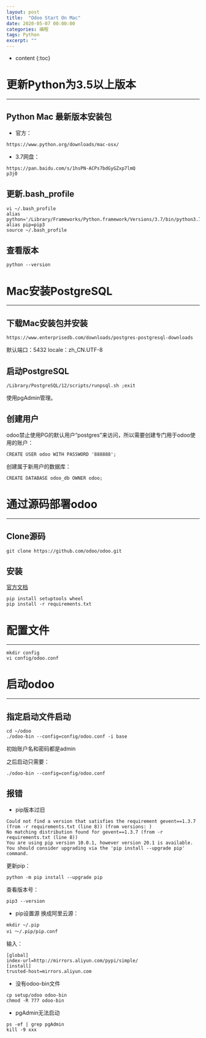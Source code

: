 ```yaml
---
layout: post
title:  "Odoo Start On Mac"
date: 2020-05-07 00:00:00
categories: 编程
tags: Python
excerpt: ""
---
```


* content
{:toc}


# 更新Python为3.5以上版本
-----------------------------------------------------------------
## Python Mac 最新版本安装包
* 官方：
```
https://www.python.org/downloads/mac-osx/
```

* 3.7网盘：
```
https://pan.baidu.com/s/1hsPN-ACPs7bdGyGZxp7lmQ
p3j0
```

## 更新.bash_profile
```
vi ~/.bash_profile
alias python='/Library/Frameworks/Python.framework/Versions/3.7/bin/python3.7'
alias pip=pip3
source ~/.bash_profile
```

## 查看版本
```
python --version
```


# Mac安装PostgreSQL
-----------------------------------------------------------------
## 下载Mac安装包并安装
```
https://www.enterprisedb.com/downloads/postgres-postgresql-downloads
```
默认端口：5432
locale：zh_CN.UTF-8

## 启动PostgreSQL
```
/Library/PostgreSQL/12/scripts/runpsql.sh ;exit
```

使用pgAdmin管理。

## 创建用户
odoo禁止使用PG的默认用户“postgres”来访问，所以需要创建专门用于odoo使用的账户：
```
CREATE USER odoo WITH PASSWORD '888888';
```

创建属于新用户的数据库：
```
CREATE DATABASE odoo_db OWNER odoo;
```



# 通过源码部署odoo
-----------------------------------------------------------------
## Clone源码
```
git clone https://github.com/odoo/odoo.git
```

## 安装
[官方文档](https://www.odoo.com/documentation/13.0/setup/install.html#mac-os)

```
pip install setuptools wheel
pip install -r requirements.txt
```



# 配置文件
-----------------------------------------------------------------
```
mkdir config
vi config/odoo.conf
```



# 启动odoo
-----------------------------------------------------------------
## 指定启动文件启动
```
cd ~/odoo
./odoo-bin --config=config/odoo.conf -i base
```

初始账户名和密码都是admin

之后启动只需要：
```
./odoo-bin --config=config/odoo.conf
```









## 报错
* pip版本过旧
```
Could not find a version that satisfies the requirement gevent==1.3.7 (from -r requirements.txt (line 8)) (from versions: )
No matching distribution found for gevent==1.3.7 (from -r requirements.txt (line 8))
You are using pip version 10.0.1, however version 20.1 is available.
You should consider upgrading via the 'pip install --upgrade pip' command.
```
更新pip：
```
python -m pip install --upgrade pip
```

查看版本号：
```
pip3 --version
```

* pip设置源
换成阿里云源：
```
mkdir ~/.pip
vi ～/.pip/pip.conf
```
输入：
```
[global]
index-url=http://mirrors.aliyun.com/pypi/simple/
[install]
trusted-host=mirrors.aliyun.com
```

* 没有odoo-bin文件
```
cp setup/odoo odoo-bin
chmod -R 777 odoo-bin
```

* pgAdmin无法启动
```
ps -ef | grep pgAdmin
kill -9 xxx
```













